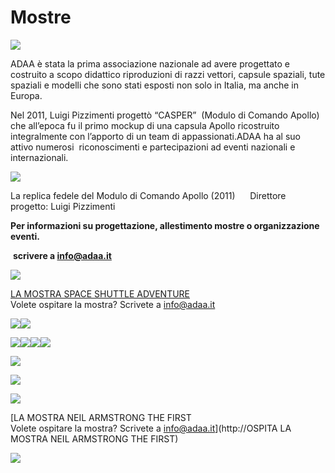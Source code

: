 Mostre
======

![](https://www.adaa.it/wp/wp-content/uploads/2016/07/IMG_2466.jpg)

ADAA è stata la prima associazione nazionale ad avere progettato e costruito a scopo didattico riproduzioni di razzi vettori, capsule spaziali, tute spaziali e modelli che sono stati esposti non solo in Italia, ma anche in Europa. 

Nel 2011, Luigi Pizzimenti progettò “CASPER”  (Modulo di Comando Apollo) che all’epoca fu il primo mockup di una capsula Apollo ricostruito integralmente con l’apporto di un team di appassionati.ADAA ha al suo attivo numerosi  riconoscimenti e partecipazioni ad eventi nazionali e internazionali.

[![](https://www.adaa.it/wp/wp-content/uploads/2016/07/spazio.jpg)](https://www.adaa.it/apollo-command-module-casper/)

La replica fedele del Modulo di Comando Apollo (2011)      Direttore progetto: Luigi Pizzimenti

**Per informazioni su progettazione, allestimento mostre o organizzazione eventi.**

 **scrivere a info@adaa.it**

![](https://www.adaa.it/wp/wp-content/uploads/2021/06/Schermata-2021-06-15-alle-18.20.56-1024x769.png)

[LA M](http://ospita%20la%20mostra20neil%20armstrong%20the%20first/)[OSTRA SPACE SHUTTLE ADVENTURE](https://www.adaa.it/mostra-space-shuttle-adventure/)  
Volete ospitare la mostra? Scrivete a info@adaa.it

[![](https://www.adaa.it/wp/wp-content/uploads/2021/05/ADAA-lunar-module-www.adaa_.it_.png)![](https://www.adaa.it/wp/wp-content/uploads/2021/04/SOYUZ-ROCKET-1024x584.png)](https://www.adaa.it/vettore-soyuz-in-scala-110/)

[![](https://www.adaa.it/wp/wp-content/uploads/2021/04/SATURN-1B-1024x580.png)](https://www.adaa.it/mockup-saturn-1b-scala-110/)[![](https://www.adaa.it/wp/wp-content/uploads/2021/04/SATURN-V-1024x574.png)](https://www.adaa.it/saturn-v-110-scale-model/)[![](https://www.adaa.it/wp/wp-content/uploads/2021/04/NEIL-ARMSTRONG-1024x582.png)](http://www.neilarmstrongthefirst.it/)[![](https://www.adaa.it/wp/wp-content/uploads/2021/04/SPACE-SHUTTLE-1024x575.png)](https://www.adaa.it/space-shuttle-hubble/)

[![](https://www.adaa.it/wp/wp-content/uploads/2021/04/ADAA-ROVER-LUNARI-1024x570.png)](https://www.adaa.it/space-shuttle-hubble/)

![](https://www.adaa.it/wp/wp-content/uploads/2021/04/ADAA-VOSTOK-1024x568.png)

![](https://www.adaa.it/wp/wp-content/uploads/2019/11/Schermata-2019-11-06-alle-13.58.07-1024x526.png)

[LA MOSTRA NEIL ARMSTRONG THE FIRST  
Volete ospitare la mostra? Scrivete a info@adaa.it](http://OSPITA LA MOSTRA NEIL ARMSTRONG THE FIRST)

![](https://www.adaa.it/wp/wp-content/uploads/2021/04/ADAA-GAGARIN-1024x557.png)